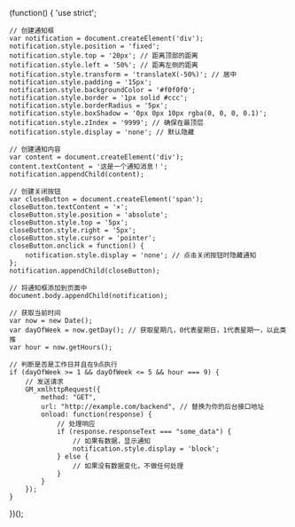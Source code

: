 (function() {
    'use strict';

    // 创建通知框
    var notification = document.createElement('div');
    notification.style.position = 'fixed';
    notification.style.top = '20px'; // 距离顶部的距离
    notification.style.left = '50%'; // 距离左侧的距离
    notification.style.transform = 'translateX(-50%)'; // 居中
    notification.style.padding = '15px';
    notification.style.backgroundColor = '#f0f0f0';
    notification.style.border = '1px solid #ccc';
    notification.style.borderRadius = '5px';
    notification.style.boxShadow = '0px 0px 10px rgba(0, 0, 0, 0.1)';
    notification.style.zIndex = '9999'; // 确保在最顶层
    notification.style.display = 'none'; // 默认隐藏

    // 创建通知内容
    var content = document.createElement('div');
    content.textContent = '这是一个通知消息！';
    notification.appendChild(content);

    // 创建关闭按钮
    var closeButton = document.createElement('span');
    closeButton.textContent = '×';
    closeButton.style.position = 'absolute';
    closeButton.style.top = '5px';
    closeButton.style.right = '5px';
    closeButton.style.cursor = 'pointer';
    closeButton.onclick = function() {
        notification.style.display = 'none'; // 点击关闭按钮时隐藏通知
    };
    notification.appendChild(closeButton);

    // 将通知框添加到页面中
    document.body.appendChild(notification);

    // 获取当前时间
    var now = new Date();
    var dayOfWeek = now.getDay(); // 获取星期几，0代表星期日，1代表星期一，以此类推
    var hour = now.getHours();

    // 判断是否是工作日并且在9点执行
    if (dayOfWeek >= 1 && dayOfWeek <= 5 && hour === 9) {
        // 发送请求
        GM_xmlhttpRequest({
            method: "GET",
            url: "http://example.com/backend", // 替换为你的后台接口地址
            onload: function(response) {
                // 处理响应
                if (response.responseText === "some_data") {
                    // 如果有数据，显示通知
                    notification.style.display = 'block';
                } else {
                    // 如果没有数据变化，不做任何处理
                }
            }
        });
    }
})();
